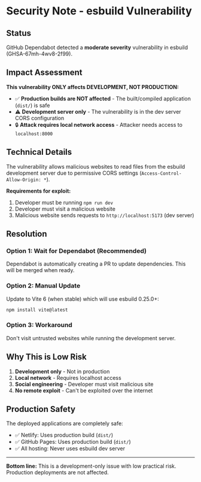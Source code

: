 # Security Note - esbuild Vulnerability

## Status

GitHub Dependabot detected a **moderate severity** vulnerability in esbuild (GHSA-67mh-4wv8-2f99).

## Impact Assessment

**This vulnerability ONLY affects DEVELOPMENT, NOT PRODUCTION:**

- ✅ **Production builds are NOT affected** - The built/compiled application (`dist/`) is safe
- ⚠️ **Development server only** - The vulnerability is in the dev server CORS configuration
- 🔒 **Attack requires local network access** - Attacker needs access to `localhost:8000`

## Technical Details

The vulnerability allows malicious websites to read files from the esbuild development server due to permissive CORS settings (`Access-Control-Allow-Origin: *`).

**Requirements for exploit:**
1. Developer must be running `npm run dev`
2. Developer must visit a malicious website
3. Malicious website sends requests to `http://localhost:5173` (dev server)

## Resolution

### Option 1: Wait for Dependabot (Recommended)

Dependabot is automatically creating a PR to update dependencies. This will be merged when ready.

### Option 2: Manual Update

Update to Vite 6 (when stable) which will use esbuild 0.25.0+:

```bash
npm install vite@latest
```

### Option 3: Workaround

Don't visit untrusted websites while running the development server.

## Why This is Low Risk

1. **Development only** - Not in production
2. **Local network** - Requires localhost access
3. **Social engineering** - Developer must visit malicious site
4. **No remote exploit** - Can't be exploited over the internet

## Production Safety

The deployed applications are completely safe:
- ✅ Netlify: Uses production build (`dist/`)
- ✅ GitHub Pages: Uses production build (`dist/`)
- ✅ All hosting: Never uses esbuild dev server

---

**Bottom line:** This is a development-only issue with low practical risk. Production deployments are not affected.
